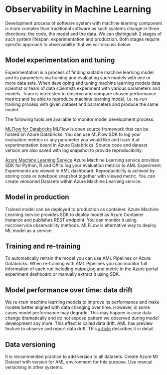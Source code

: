# Observability in Machine Learning  

Development process of software system with machine learning component is more complex
than traditional software as such systems change in three directions: the code, the model and the data.
We can distinguish 2 stages of such system lifespan: experimentation and production.
Both stages require specific approach to observability that we will discuss below:

## Model experimentation and tuning

Experimentation is a process of finding suitable machine learning model and its parameters via training and evaluating such models with one or more data sets.
When developing and tuning machine learning models data scientist or team of data scientists experiment
with various parameters and models. Team is interested to observe and compare chosen performance metrics and be able to reproduce machine learning model, i.e. re-run training process with given dataset and parameters and produce the same model.

The following tools are available to monitor model development process:

[MLFlow for Databricks](https://docs.microsoft.com/en-us/azure/databricks/applications/mlflow/)
MLFlow is open source framework that can be hosted on Azure Databricks. You can use MLFlow SDK to log your evaluation metrics or any parameter you would like and track it at experimentation board in Azure Databricks.
Source code and dataset version are also saved with log snapshot to provide reproducibility.

[Azure Machine Learning Service](https://ml.azure.com/)
Azure Machine Learning service provides SDK for Python, R and C#  to log your evaluation metrics to AML Experiment. Experiments are viewed in AML dashboard. Reproducibility is achived by storing code or notebook
snapshot together with viewed metric. You can create versioned Datasets within Azure Machine Learning service.

## Model in production

Trained model can be deployed to production as container. Azure Machine Learning service provides SDK to deploy model as Azure Container Instance and publishes REST endpoint. You can monitor it using microservice observability methods.
MLFLow is alternative way to deploy ML model as a service.

## Training and re-training

To automatically retrain the model you can use AML Pipelines or Azure Databricks.
When re-training with AML Pipelines you can monitor full information of each run including
output,log and metric in the Azure portal experiment dashboard or manually extract it using SDK.

## Model performance over time: data drift  

We re-train machine learning models to improve its performance and make models better aligned with data changing over time. However, in some cases model performance may degrade. This may happen in case data change dramatically and do not expose pattern we observed during model development any more. This effect is called data drift.
AML has preview feature to observe and report data drift.
This [article](https://docs.microsoft.com/en-us/azure/machine-learning/how-to-monitor-datasets) describes it in detail.

## Data versioning  

It is recommended practice to add version to all datasets. Create Azure Ml Dataset with version for AML environment for this purpose.
Use manual versioning in other systems.
